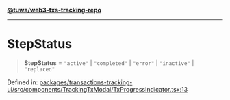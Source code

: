 [**@tuwa/web3-txs-tracking-repo**](../../../README.md)

***

# StepStatus

> **StepStatus** = `"active"` \| `"completed"` \| `"error"` \| `"inactive"` \| `"replaced"`

Defined in: [packages/transactions-tracking-ui/src/components/TrackingTxModal/TxProgressIndicator.tsx:13](https://github.com/TuwaIO/web3-transactions-tracking/blob/e6f38bfab450649788c22def7fd642efe2ed7d65/packages/transactions-tracking-ui/src/components/TrackingTxModal/TxProgressIndicator.tsx#L13)
